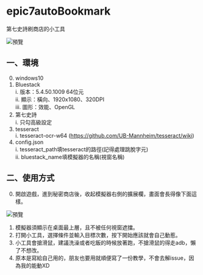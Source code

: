 # epic7autoBookmark

第七史詩刷商店的小工具  
  
![預覽](https://i.imgur.com/kAfgbDM.png)

## 一、環境
0. windows10 
1. Bluestack  
i. 版本：5.4.50.1009 64位元  
ii. 顯示：橫向、1920x1080、320DPI  
iii. 圖形：效能、OpenGL  
2. 第七史詩  
i. 只勾高級設定
3. tesseract  
i. tesseract-ocr-w64 (https://github.com/UB-Mannheim/tesseract/wiki)  
4. config.json  
i. tesseract_path填tesseract的路徑(記得處理跳脫字元)  
ii. bluestack_name填模擬器的名稱(視窗名稱)  
  
## 二、使用方式
0. 開啟遊戲，進到秘密商店後，收起模擬器右側的擴展欄，畫面會長得像下面這樣。  
  
![預覽](https://i.imgur.com/zvrZS0p.png)  

1. 模擬器須顯示在桌面最上層，且不被任何視窗遮擋。
2. 打開小工具，選擇條件並輸入目標次數，按下開始應該就會自己動惹。  
3. 小工具會搶滑鼠，建議洗澡或者吃飯的時候放著跑，不搶滑鼠的得走adb，懶了不想改。
4. 原本是寫給自己用的，朋友也要用就順便寫了一份教學，不會去解issue，因為我的能動XD
